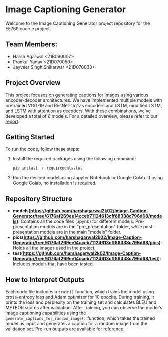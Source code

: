 # Image Captioning Generator

Welcome to the Image Captioning Generator project repository for the EE769 course project.

## Team Members:
- Harsh Agarwal <21B090007>
- Prankul Yadav <21D070050>
- Jayveer Singh Shikarwar <21D070033>

## Project Overview

This project focuses on generating captions for images using various encoder-decoder architectures. We have implemented multiple models with pretrained VGG-19 and ResNet-152 as encoders and LSTM, modified LSTM, and LSTM with attention as decoders. With these combinations, we've developed a total of 6 models. For a detailed overview, please refer to our [report](https://github.com/harshagarwal2k02/Image-Caption-Generator/blob/main/report.pdf).

## Getting Started

To run the code, follow these steps:

1. Install the required packages using the following command:
    ```
    pip install -r requirements.txt
    ```

2. Run the desired model using Jupyter Notebook or Google Colab. If using Google Colab, no installation is required.

## Repository Structure

- **models(https://github.com/harshagarwal2k02/Image-Caption-Generator/tree/6176af269ee14cceb71124613cff88338c796d68/models)**: Contains all the code files (.ipynb) for different models. Pre-presentation models are in the "pre_presentation" folder, while post-presentation models are in the main "models" folder.
- **pics(https://github.com/harshagarwal2k02/Image-Caption-Generator/tree/6176af269ee14cceb71124613cff88338c796d68/pics)**: Holds all the images used in the project.
- **test(https://github.com/harshagarwal2k02/Image-Caption-Generator/tree/6176af269ee14cceb71124613cff88338c796d68/test)**: Includes models that have been tested.

## How to Interpret Outputs

Each code file includes a `train()` function, which trains the model using cross-entropy loss and Adam optimizer for 10 epochs. During training, it prints the loss and perplexity on the training set and calculates BLEU and METEOR scores after validation. After training, you can observe the model's image captioning capabilities using the `generate_captions_for_random_image()` function, which takes the trained model as input and generates a caption for a random image from the validation set. Pre-run outputs are available for reference.

